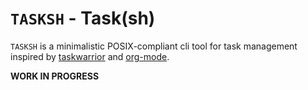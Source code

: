 # `TASKSH` - Task(sh)

`TASKSH` is a minimalistic POSIX-compliant cli tool for task management inspired by [taskwarrior](https://github.com/GothenburgBitFactory/taskwarrior) and [org-mode](https://orgmode.org/).

**WORK IN PROGRESS**